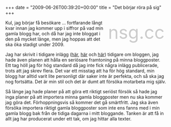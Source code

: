 +++
date = "2009-06-26T00:39:20+00:00"
title = "Det börjar röra på sig"
+++

<div style="float:right; font-size: 42pt; color: #ccc; margin: 5px">
  nsg.cc
</div>

Kul, jag börjar få besökare &#8230; fortfarande långt kvar innan jag kommer upp i siffror på vad min gamla blogg har, och då har jag inte bloggat i den på mycket länge, men jag hoppas att det ska öka stadigt under 2009.

Jag har skrivit i tidigare inlägg ([här][1], [här][2] och [här][3]) tidigare om bloggen, jag hade även planen att hålla en seriösare framtoning på minna bloggposter. Ett tag höll jag för hög standard då jag inte fick några inlägg publicerade, trots att jag skrev flera. Det var ett misstag att ha för hög standard, min blogg har alltid varit lite personligt där saker inte är perfekta, och så ska jag nog fortsätta. Det är min stil och det är dumt att försöka motarbeta mig själv.

Så länge jag hade planer på att göra ett riktigt seriöst försök så hade jag inga planer på att importera minna gamla bloggposter men nu ska kommer jag göra det. Förhoppningsvis så kommer det gå smärtfritt. Jag ska även försöka importera riktigt gamla bloggposter som inte ens fanns med i min gamla blogg bak från de tidiga dagarna i mitt bloggande. Tanken är att få in allt jag har producerat under ett tak, om jag hittar alla texter.

<small></small>

 [1]: http://nsg.cc/2009/03/20/uppdaterat-och-snart-gor-jag-en-flytt-hit/
 [2]: http://nsg.cc/2008/10/18/det-har-ar-planen/
 [3]: http://nsg.cc/2008/06/26/ny-blogg/
